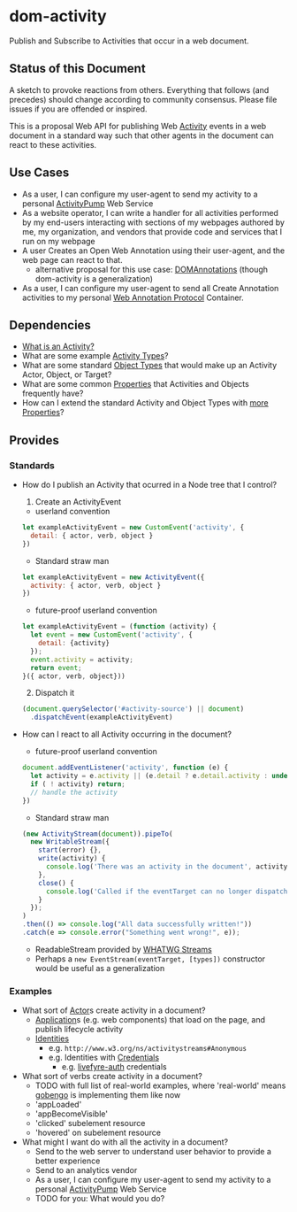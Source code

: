 # dom-activity

Publish and Subscribe to Activities that occur in a web document.

## Status of this Document

A sketch to provoke reactions from others. Everything that follows (and precedes) should change according to community consensus. Please file issues if you are offended or inspired.

This is a proposal Web API for publishing Web [Activity](http://www.w3.org/TR/2015/WD-activitystreams-vocabulary-20150129/#dfn-activity) events in a web document in a standard way such that other agents in the document can react to these activities.

## Use Cases

* As a user, I can configure my user-agent to send my activity to a personal [ActivityPump](http://w3c-social.github.io/activitypump/) Web Service
* As a website operator, I can write a handler for all activities performed by my end-users interacting with sections of my webpages authored by me, my organization, and vendors that provide code and services that I run on my webpage
* A user Creates an Open Web Annotation using their user-agent, and the web page can react to that.
  - alternative proposal for this use case: [DOMAnnotations](https://docs.google.com/presentation/d/1ZKSZyLbEFqwYaG32cFJwcXQjjiU2ZzQguDmyhKfaTdY/edit#slide=id.g99ebca8a5_1_46) (though dom-activity is a generalization)
* As a user, I can configure my user-agent to send all Create Annotation activities to my personal [Web Annotation Protocol](http://w3c.github.io/web-annotation/protocol/wd/#create-a-new-annotation) Container.

## Dependencies

* [What is an Activity?](http://www.w3.org/TR/2015/WD-activitystreams-vocabulary-20150129/#dfn-activity)
* What are some example [Activity Types](http://www.w3.org/TR/2015/WD-activitystreams-vocabulary-20150129/#activity-types)?
* What are some standard [Object Types](http://www.w3.org/TR/2015/WD-activitystreams-vocabulary-20150129/#object-types) that would make up an Activity Actor, Object, or Target?
* What are some common [Properties](http://www.w3.org/TR/2015/WD-activitystreams-vocabulary-20150129/#properties) that Activities and Objects frequently have?
* How can I extend the standard Activity and Object Types with [more Properties](http://www.w3.org/TR/json-ld/#dfn-property)?

## Provides

### Standards

* How do I publish an Activity that ocurred in a Node tree that I control?
  1. Create an ActivityEvent
    - userland convention
    ```js
    let exampleActivityEvent = new CustomEvent('activity', {
      detail: { actor, verb, object }
    })
    ```
    - Standard straw man
    ```js
    let exampleActivityEvent = new ActivityEvent({
      activity: { actor, verb, object }
    })
    ```
    - future-proof userland convention
    ```js
    let exampleActivityEvent = (function (activity) {
      let event = new CustomEvent('activity', {
        detail: {activity}
      });
      event.activity = activity;
      return event;
    }({ actor, verb, object}))
    ```
  2. Dispatch it
  ```js
  (document.querySelector('#activity-source') || document)
    .dispatchEvent(exampleActivityEvent)
  ```

* How can I react to all Activity occurring in the document?
  - future-proof userland convention
  ```js
  document.addEventListener('activity', function (e) {
    let activity = e.activity || (e.detail ? e.detail.activity : undefined);
    if ( ! activity) return;
    // handle the activity
  })
  ```
  - Standard straw man
  ```javascript
  (new ActivityStream(document)).pipeTo(
    new WritableStream({
      start(error) {},
      write(activity) {
        console.log('There was an activity in the document', activity)
      },
      close() {
        console.log('Called if the eventTarget can no longer dispatch ActivityEvents (e.g. the Element is garbage collected)')
      }
    });
  )
  .then(() => console.log("All data successfully written!"))
  .catch(e => console.error("Something went wrong!", e));
  ```
    - ReadableStream provided by [WHATWG Streams](https://streams.spec.whatwg.org/#rs-class)
    - Perhaps a `new EventStream(eventTarget, [types])` constructor would be useful as a generalization

### Examples

* What sort of [Actor](http://www.w3.org/TR/2015/WD-activitystreams-vocabulary-20150129/#dfn-actor)s create activity in a document?
  - [Application](http://www.w3.org/TR/2015/WD-activitystreams-vocabulary-20150129/#dfn-application)s (e.g. web components) that load on the page, and publish lifecycle activity
  - [Identities](http://www.w3.org/TR/2015/WD-activitystreams-vocabulary-20150129/#dfn-identity)
    + e.g. `http://www.w3.org/ns/activitystreams#Anonymous`
    + e.g. Identities with [Credentials](https://w3c.github.io/webappsec/specs/credentialmanagement/#interfaces-credential-types-credential)
      * e.g. [livefyre-auth](https://github.com/Livefyre/livefyre-auth) credentials
* What sort of verbs create activity in a document?
  - TODO with full list of real-world examples, where 'real-world' means [gobengo](https://github.com/gobengo) is implementing them like now
  - 'appLoaded'
  - 'appBecomeVisible'
  - 'clicked' subelement resource
  - 'hovered' on subelement resource
* What might I want do with all the activity in a document?
  - Send to the web server to understand user behavior to provide a better experience
  - Send to an analytics vendor
  - As a user, I can configure my user-agent to send my activity to a personal [ActivityPump](http://w3c-social.github.io/activitypump/) Web Service
  - TODO for you: What would you do?

